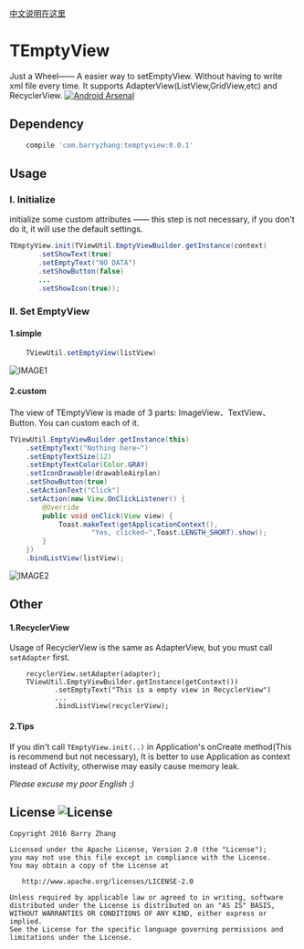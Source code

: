 
[中文说明在这里](./README.cn.md)

# TEmptyView

Just a Wheel—— A easier way to setEmptyView. Without having to write xml file every time. It supports AdapterView(ListView,GridView,etc) and RecyclerView. 
[![Android Arsenal](https://img.shields.io/badge/Android%20Arsenal-TEmptyView-green.svg?style=true)](https://android-arsenal.com/details/1/3886)

## Dependency
```groovy
	compile 'com.barryzhang:temptyview:0.0.1'
```

## Usage

### I. Initialize
initialize some custom attributes —— this step is not necessary, if you don't do it, it will use the default settings.

```java
TEmptyView.init(TViewUtil.EmptyViewBuilder.getInstance(context)
       .setShowText(true)
       .setEmptyText("NO DATA")
       .setShowButton(false)
       ...
       .setShowIcon(true));
```

### II. Set EmptyView

#### 1.simple
```java
    TViewUtil.setEmptyView(listView)
```
![IMAGE1](./etc/demo1.png)

#### 2.custom 
The view of TEmptyView is made of 3 parts: ImageView、TextView、Button. You can custom each of it.  
```java
TViewUtil.EmptyViewBuilder.getInstance(this)
	.setEmptyText("Nothing here~")
	.setEmptyTextSize(12)
	.setEmptyTextColor(Color.GRAY)
	.setIconDrawable(drawableAirplan)
	.setShowButton(true)
	.setActionText("Click")
	.setAction(new View.OnClickListener() {
		@Override
		public void onClick(View view) {
		    Toast.makeText(getApplicationContext(),
		            "Yes, clicked~",Toast.LENGTH_SHORT).show();
		}
	})
	.bindListView(listView);
```

![IMAGE2](./etc/demo2.png)

## Other

#### 1.RecyclerView
Usage of RecyclerView is the same as AdapterView, but you must call `setAdapter` first.
```
	recyclerView.setAdapter(adapter);
	TViewUtil.EmptyViewBuilder.getInstance(getContext())
           .setEmptyText("This is a empty view in RecyclerView")
           ...
           .bindListView(recyclerView);
```

#### 2.Tips

If you din't call `TEmptyView.init(..)` in Application's onCreate method(This is recommend but not necessary), It is better to use Application as context instead of Activity, otherwise may easily cause memory leak.


*Please excuse my poor English :)*



License ![License](https://img.shields.io/hexpm/l/plug.svg)
--------

    Copyright 2016 Barry Zhang

    Licensed under the Apache License, Version 2.0 (the "License");
    you may not use this file except in compliance with the License.
    You may obtain a copy of the License at

       http://www.apache.org/licenses/LICENSE-2.0

    Unless required by applicable law or agreed to in writing, software
    distributed under the License is distributed on an "AS IS" BASIS,
    WITHOUT WARRANTIES OR CONDITIONS OF ANY KIND, either express or implied.
    See the License for the specific language governing permissions and
    limitations under the License.